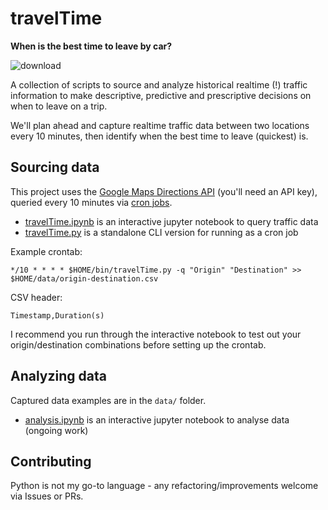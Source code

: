 # travelTime

**When is the best time to leave by car?**

![download](https://user-images.githubusercontent.com/534681/27839438-300f6034-60bf-11e7-8a12-cbf8f470e157.png)

A collection of scripts to source and analyze historical realtime (!) traffic information to make descriptive, predictive and prescriptive decisions on when to leave on a trip.

We'll plan ahead and capture realtime traffic data between two locations every 10 minutes, then identify when the best time to leave (quickest) is.

## Sourcing data

This project uses the [Google Maps Directions API](https://developers.google.com/maps/documentation/directions/) (you'll need an API key), queried every 10 minutes via [cron jobs](https://en.wikipedia.org/wiki/Cron).

* [travelTime.ipynb](travelTime.ipynb) is an interactive jupyter notebook to query traffic data
* [travelTime.py](travelTime.py) is a standalone CLI version for running as a cron job

Example crontab:

```*/10 * * * * $HOME/bin/travelTime.py -q "Origin" "Destination" >> $HOME/data/origin-destination.csv```

CSV header:

```Timestamp,Duration(s)```

I recommend you run through the interactive notebook to test out your origin/destination combinations before setting up the crontab.

## Analyzing data

Captured data examples are in the `data/` folder. 

* [analysis.ipynb](analysis.ipynb) is an interactive jupyter notebook to analyse data (ongoing work)

## Contributing

Python is not my go-to language - any refactoring/improvements welcome via Issues or PRs.
